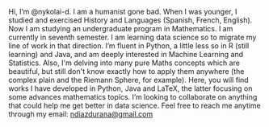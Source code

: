 Hi, I’m @nykolai-d. I am a humanist gone bad. When I was younger, I studied and exercised History and Languages (Spanish, French, English). 
Now I am studying an undergraduate program in Mathematics. I am currently in seventh semester. 
I am learning data science so to migrate my line of work in that direction.
I’m fluent in Python, a little less so in R (still learning) and Java, and am deeply interested in Machine Learning and Statistics. Also, I'm delving into many pure Maths concepts which are beautiful, but still don't know exactly how to apply them anywhere (the complex plain and the Riemann Sphere, for example). Here, you will find works I have developed in Python, Java and LaTeX, the latter focusing on some advances mathematics topícs.
I’m looking to collaborate on anything that could help me get better in data science.
Feel free to reach me anytime through my email: ndiazdurana@gmail.com

<!---
nykolai-d/nykolai-d is a ✨ special ✨ repository because its `README.md` (this file) appears on your GitHub profile.
You can click the Preview link to take a look at your changes.
--->
